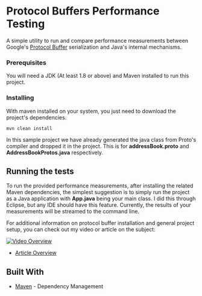 # Protocol Buffers Performance Testing

A simple utility to run and compare performance measurements between Google's [Protocol Buffer](http://www.dropwizard.io/1.0.2/docs/)  serialization and Java's internal mechanisms.


### Prerequisites

You will need a JDK (At least 1.8 or above) and Maven installed to run this project.


### Installing

With maven installed on your system, you just need to download the project's dependencies. 

```
mvn clean install
```

In this sample project we have already generated the java class from Proto's compiler and dropped it in the project. This is for <b>addressBook.proto</b> and <b>AddressBookProtos.java</b> respectively.


## Running the tests
To run the provided performance measurements, after installing the related Maven dependencies, the simplest suggestion is to simply run the project as a Java application with <b>App.java</b> being your main class. I did this through Eclipse, but any IDE should have this feature. Currently, the results of your measurements will be streamed to the command line.

For additional information on protocol buffer installation and general project setup, you can check out my video or article on the subject:

[![Video Overview](https://img.youtube.com/vi/sav7X7_XgKc/0.jpg)](https://www.youtube.com/watch?v=sav7X7_XgKc)

* [Article Overview](https://medium.com/@david_turner/protocol-buffers-just-how-fast-are-they-9ec19ea580db)


## Built With
* [Maven](https://maven.apache.org/) - Dependency Management

